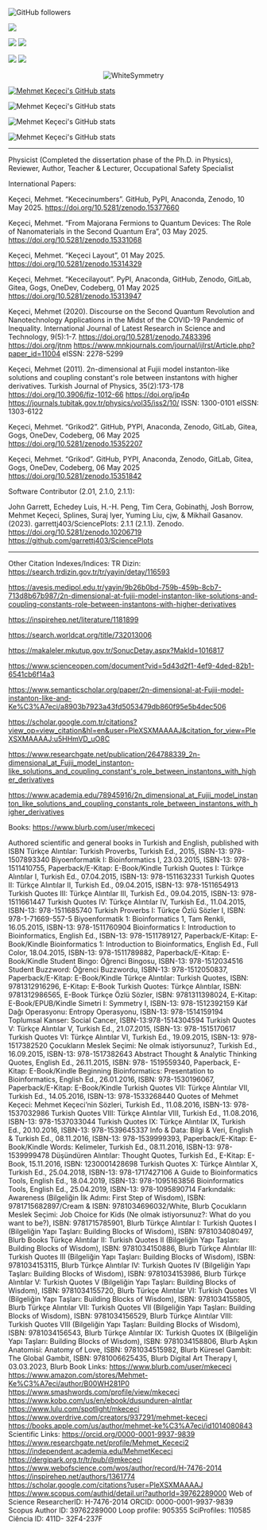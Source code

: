 ![GitHub followers](https://img.shields.io/github/followers/WhiteSymmetry?label=Follow&style=social)

![](http://github-profile-summary-cards.vercel.app/api/cards/profile-details?username=WhiteSymmetry&theme=2077)

![](http://github-profile-summary-cards.vercel.app/api/cards/repos-per-language?username=WhiteSymmetry&theme=2077) ![](http://github-profile-summary-cards.vercel.app/api/cards/most-commit-language?username=WhiteSymmetry&theme=2077)

![](http://github-profile-summary-cards.vercel.app/api/cards/stats?username=WhiteSymmetry&theme=2077) ![](http://github-profile-summary-cards.vercel.app/api/cards/productive-time?username=WhiteSymmetry&theme=2077&utcOffset=8)

<p align="center"> <img src="https://github-readme-stats.vercel.app/api?username=WhiteSymmetry&show_icons=true&theme=gotham" alt="WhiteSymmetry" />

[![Mehmet Keçeci's GitHub stats](https://github-readme-stats.vercel.app/api?username=WhiteSymmetry)](https://github.com/WhiteSymmetry/)

![Mehmet Keçeci's GitHub stats](https://github-readme-stats.vercel.app/api?username=WhiteSymmetry&show=reviews,discussions_started,discussions_answered,prs_merged,prs_merged_percentage)

![Mehmet Keçeci's GitHub stats](https://github-readme-stats.vercel.app/api?username=WhiteSymmetry&show_icons=true)

![Mehmet Keçeci's GitHub stats](https://github-readme-stats.vercel.app/api?username=WhiteSymmetry&show_icons=true&theme=radical)

---

Physicist (Completed the dissertation phase of the Ph.D. in Physics), Reviewer, Author, Teacher & Lecturer, Occupational Safety Specialist

International Papers:

Keçeci, Mehmet. “Kececinumbers”. GitHub, PyPI, Anaconda, Zenodo, 10 May 2025. https://doi.org/10.5281/zenodo.15377660

Keçeci, Mehmet. “From Majorana Fermions to Quantum Devices: The Role of Nanomaterials in the Second Quantum Era”, 03 May 2025. https://doi.org/10.5281/zenodo.15331068

Keçeci, Mehmet. “Keçeci Layout”, 01 May 2025. https://doi.org/10.5281/zenodo.15314329

Keçeci, Mehmet. “Kececilayout”. PyPI, Anaconda, GitHub, Zenodo, GitLab, Gitea, Gogs, OneDev, Codeberg, 01 May 2025 https://doi.org/10.5281/zenodo.15313947

Keçeci, Mehmet (2020). Discourse on the Second Quantum Revolution and Nanotechnology Applications in the Midst of the COVID-19 Pandemic of Inequality. International Journal of Latest Research in Science and Technology, 9(5):1-7.
https://doi.org/10.5281/zenodo.7483396
https://doi.org/jtnm
https://www.mnkjournals.com/journal/ijlrst/Article.php?paper_id=11004
eISSN: 2278-5299

Keçeci, Mehmet (2011). 2n-dimensional at Fujii model instanton-like solutions and coupling constant's role between instantons with higher derivatives. Turkish Journal of Physics, 35(2):173-178
https://doi.org/10.3906/fiz-1012-66
https://doi.org/jp4p
https://journals.tubitak.gov.tr/physics/vol35/iss2/10/
ISSN: 1300-0101
eISSN: 1303-6122

Keçeci, Mehmet. “Grikod2”. GitHub, PYPI, Anaconda, Zenodo, GitLab, Gitea, Gogs, OneDev, Codeberg, 06 May 2025 https://doi.org/10.5281/zenodo.15352207

Keçeci, Mehmet. “Grikod”. GitHub, PYPI, Anaconda, Zenodo, GitLab, Gitea, Gogs, OneDev, Codeberg, 06 May 2025 https://doi.org/10.5281/zenodo.15351842

Software Contributor (2.01, 2.1.0, 2.1.1):

John Garrett, Echedey Luis, H.-H. Peng, Tim Cera, Gobinathj, Josh Borrow, Mehmet Keçeci, Splines, Suraj Iyer, Yuming Liu, cjw, & Mikhail Gasanov. (2023). garrettj403/SciencePlots: 2.1.1 (2.1.1). Zenodo. https://doi.org/10.5281/zenodo.10206719
https://github.com/garrettj403/SciencePlots

---

Other Citation Indexes/Indices:
TR Dizin: https://search.trdizin.gov.tr/tr/yayin/detay/116593

https://avesis.medipol.edu.tr/yayin/9b26b0bd-759b-459b-8cb7-713d8b67b987/2n-dimensional-at-fujii-model-instanton-like-solutions-and-coupling-constants-role-between-instantons-with-higher-derivatives

https://inspirehep.net/literature/1181899

https://search.worldcat.org/title/732013006

https://makaleler.mkutup.gov.tr/SonucDetay.aspx?MakId=1016817

https://www.scienceopen.com/document?vid=5d43d2f1-4ef9-4ded-82b1-6541cb6f14a3

https://www.semanticscholar.org/paper/2n-dimensional-at-Fujii-model-instanton-like-and-Ke%C3%A7eci/a8903b7923a43fd5053479db860f95e5b4dec506

https://scholar.google.com.tr/citations?view_op=view_citation&hl=en&user=PleXSXMAAAAJ&citation_for_view=PleXSXMAAAAJ:u5HHmVD_uO8C

https://www.researchgate.net/publication/264788339_2n-dimensional_at_Fujii_model_instanton-like_solutions_and_coupling_constant's_role_between_instantons_with_higher_derivatives

https://www.academia.edu/78945916/2n_dimensional_at_Fujii_model_instanton_like_solutions_and_coupling_constants_role_between_instantons_with_higher_derivatives

Books:
https://www.blurb.com/user/mkececi

Authored scientific and general books in Turkish and English, published with ISBN
Türkçe Alıntılar: Turkish Proverbs, Turkish Ed., 2015, ISBN-13: 978-1507893340
Biyoenformatik I: Bioinformatics I, 23.03.2015, ISBN-13: 978-1511410755, Paperback/E-Kitap: E-Book/Kindle
Turkish Quotes I: Türkçe Alıntılar I, Turkish Ed., 07.04.2015, ISBN-13: 978-1511632331
Turkish Quotes II: Türkçe Alıntılar II, Turkish Ed., 09.04.2015, ISBN-13: 978-1511654913
Turkish Quotes III: Türkçe Alıntılar III, Turkish Ed., 09.04.2015, ISBN-13: 978-1511661447
Turkish Quotes IV: Türkçe Alıntılar IV, Turkish Ed., 11.04.2015, ISBN-13: 978-1511685740
Turkish Proverbs I: Türkçe Özlü Sözler I, ISBN: 978-1-71669-557-5
Biyoenformatik 1: Bioinformatics 1, Tam Renkli, 16.05.2015, ISBN-13: 978-1511760904
Bioinformatics I: Introduction to Bioinformatics, English Ed., ISBN-13: 978-1511789127, Paperback/E-Kitap: E-Book/Kindle
Bioinformatics 1: Introduction to Bioinformatics, English Ed., Full Color, 18.04.2015, ISBN-13: 978-1511789882, Paperback/E-Kitap: E-Book/Kindle
Student Bingo: Öğrenci Bingosu, ISBN-13: 978-1512034516
Student Buzzword: Öğrenci Buzzwordu, ISBN-13: 978-1512050837, Paperback/E-Kitap: E-Book/Kindle
Türkçe Alıntılar: Turkish Quotes, ISBN: 9781312916296, E-Kitap: E-Book
Turkish Quotes: Türkçe Alıntılar, ISBN: 9781312986565, E-Book
Türkçe Özlü Sözler, ISBN: 9781311398024, E-Kitap: E-Book/EPUB/Kindle
Simetri I: Symmetry I, ISBN-13: 978-1512392159
Kâf Dağı Operasyonu: Entropy Operasyonu, ISBN-13: 978-1514159194
Toplumsal Kanser: Social Cancer, ISBN-13:978-1514304594
Turkish Quotes V: Türkçe Alıntılar V, Turkish Ed., 21.07.2015, ISBN-13: 978-1515170617
Turkish Quotes VI: Türkçe Alıntılar VI, Turkish Ed., 19.09.2015, ISBN-13: 978-1517382520
Çocukların Meslek Seçimi: Ne olmak istiyorsunuz?, Turkish Ed., 16.09.2015, ISBN-13: 978-1517382643
Abstract Thought & Analytic Thinking Quotes, English Ed., 26.11.2015, ISBN: 978-
1519559340, Paperback, E-Kitap: E-Book/Kindle
Beginning Bioinformatics: Presentation to Bioinformatics, English Ed., 26.01.2016, ISBN: 978-1530196067, Paperback/E-Kitap: E-Book/Kindle
Turkish Quotes VII: Türkçe Alıntılar VII, Turkish Ed., 14.05.2016, ISBN-13: 978-1533268440
Quotes of Mehmet Keçeci: Mehmet Keçeci’nin Sözleri, Turkish Ed., 11.08.2016, ISBN-13: 978-1537032986
Turkish Quotes VIII: Türkçe Alıntılar VIII, Turkish Ed., 11.08.2016, ISBN-13: 978-1537033044
Turkish Quotes IX: Türkçe Alıntılar IX, Turkish Ed., 20.10.2016, ISBN-13: 978-1539645337
Info & Data: Bilgi & Veri, English & Turkish Ed., 08.11.2016, ISBN-13: 978-1539999393, Paperback/E-Kitap: E-Book/Kindle
Words: Kelimeler, Turkish Ed., 08.11.2016, ISBN-13: 978-1539999478
Düşündüren Alıntılar: Thought Quotes, Turkish Ed., E-Kitap: E-Book, 15.11.2016, ISBN: 1230001428698
Turkish Quotes X: Türkçe Alıntılar X, Turkish Ed., 25.04.2018, ISBN-13: 978-1717427106
A Guide to Bioinformatics Tools, English Ed., 18.04.2019, ISBN-13: 978-1095163856
Bioinformatics Tools, English Ed., 25.04.2019, ISBN-13: 978-1095890714
Farkındalık: Awareness (Bilgeliğin İlk Adımı: First Step of Wisdom), ISBN: 9781715682897/Cream & ISBN: 9781034696032/White, Blurb
Çocukların Meslek Seçimi: Job Choice for Kids (Ne olmak istiyorsunuz?: What do you want to be?), ISBN: 9781715785901, Blurb
Türkçe Alıntılar I: Turkish Quotes I (Bilgeliğin Yapı Taşları: Building Blocks of Wisdom), ISBN: 9781034080497, Blurb Books
Türkçe Alıntılar II: Turkish Quotes II (Bilgeliğin Yapı Taşları: Building Blocks of Wisdom), ISBN: 9781034150886, Blurb
Türkçe Alıntılar III: Turkish Quotes III (Bilgeliğin Yapı Taşları: Building Blocks of Wisdom), ISBN: 9781034153115, Blurb
Türkçe Alıntılar IV: Turkish Quotes IV (Bilgeliğin Yapı Taşları: Building Blocks of Wisdom), ISBN: 9781034153986, Blurb
Türkçe Alıntılar V: Turkish Quotes V (Bilgeliğin Yapı Taşları: Building Blocks of Wisdom), ISBN: 9781034155720, Blurb
Türkçe Alıntılar VI: Turkish Quotes VI (Bilgeliğin Yapı Taşları: Building Blocks of Wisdom), ISBN: 9781034155805, Blurb
Türkçe Alıntılar VII: Turkish Quotes VII (Bilgeliğin Yapı Taşları: Building Blocks of Wisdom), ISBN: 9781034156529, Blurb
Türkçe Alıntılar VIII: Turkish Quotes VIII (Bilgeliğin Yapı Taşları: Building Blocks of Wisdom), ISBN: 9781034156543, Blurb
Türkçe Alıntılar IX: Turkish Quotes IX (Bilgeliğin Yapı Taşları: Building Blocks of Wisdom), ISBN: 9781034158806, Blurb
Aşkın Anatomisi: Anatomy of Love, ISBN: 9781034515982, Blurb
Küresel Gambit: The Global Gambit, ISBN: 9781006625435, Blurb
Digital Art Therapy I, 03.03.2023, Blurb
Book Links:
https://www.blurb.com/user/mkececi
https://www.amazon.com/stores/Mehmet-Ke%C3%A7eci/author/B00WH281P0
https://www.smashwords.com/profile/view/mkececi
https://www.kobo.com/us/en/ebook/dusunduren-alntlar
https://www.lulu.com/spotlight/mkececi
https://www.overdrive.com/creators/937291/mehmet-kececi
https://books.apple.com/us/author/mehmet-ke%C3%A7eci/id1014080843
Scientific Links:
https://orcid.org/0000-0001-9937-9839
https://www.researchgate.net/profile/Mehmet_Kececi2
https://independent.academia.edu/MehmetKececi
https://dergipark.org.tr/tr/pub/@mkececi
https://www.webofscience.com/wos/author/record/H-7476-2014
https://inspirehep.net/authors/1361774
https://scholar.google.com/citations?user=PleXSXMAAAAJ
https://www.scopus.com/authid/detail.uri?authorId=39762289000
Web of Science ResearcherID: H-7476-2014
ORCID: 0000-0001-9937-9839
Scopus Author ID: 39762289000
Loop profile: 905355
SciProfiles: 110585
Ciência ID: 411D- 32F4-237F
